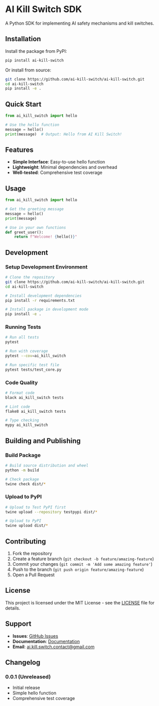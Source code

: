 # AI Kill Switch SDK

A Python SDK for implementing AI safety mechanisms and kill switches.

## Installation

Install the package from PyPI:

```bash
pip install ai-kill-switch
```

Or install from source:

```bash
git clone https://github.com/ai-kill-switch/ai-kill-switch.git
cd ai-kill-switch
pip install -e .
```

## Quick Start

```python
from ai_kill_switch import hello

# Use the hello function
message = hello()
print(message)  # Output: Hello from AI Kill Switch!
```

## Features

- **Simple Interface**: Easy-to-use hello function
- **Lightweight**: Minimal dependencies and overhead
- **Well-tested**: Comprehensive test coverage

## Usage

```python
from ai_kill_switch import hello

# Get the greeting message
message = hello()
print(message)

# Use in your own functions
def greet_user():
    return f"Welcome! {hello()}"
```

## Development

### Setup Development Environment

```bash
# Clone the repository
git clone https://github.com/ai-kill-switch/ai-kill-switch.git
cd ai-kill-switch

# Install development dependencies
pip install -r requirements.txt

# Install package in development mode
pip install -e .
```

### Running Tests

```bash
# Run all tests
pytest

# Run with coverage
pytest --cov=ai_kill_switch

# Run specific test file
pytest tests/test_core.py
```

### Code Quality

```bash
# Format code
black ai_kill_switch tests

# Lint code
flake8 ai_kill_switch tests

# Type checking
mypy ai_kill_switch
```

## Building and Publishing

### Build Package

```bash
# Build source distribution and wheel
python -m build

# Check package
twine check dist/*
```

### Upload to PyPI

```bash
# Upload to Test PyPI first
twine upload --repository testpypi dist/*

# Upload to PyPI
twine upload dist/*
```

## Contributing

1. Fork the repository
2. Create a feature branch (`git checkout -b feature/amazing-feature`)
3. Commit your changes (`git commit -m 'Add some amazing feature'`)
4. Push to the branch (`git push origin feature/amazing-feature`)
5. Open a Pull Request

## License

This project is licensed under the MIT License - see the [LICENSE](LICENSE) file for details.

## Support

- **Issues**: [GitHub Issues](https://github.com/ai-kill-switch/ai-kill-switch/issues)
- **Documentation**: [Documentation](https://ai-kill-switch.github.io)
- **Email**: ai.kill.switch.contact@gmail.com

## Changelog

### 0.0.1 (Unreleased)
- Initial release
- Simple hello function
- Comprehensive test coverage
